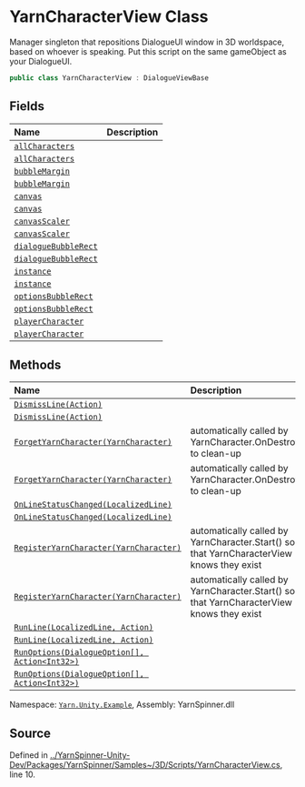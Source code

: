 # YarnCharacterView Class
Manager singleton that repositions DialogueUI window in 3D worldspace, based on whoever is speaking. Put this script on the same gameObject as your DialogueUI.

```csharp
public class YarnCharacterView : DialogueViewBase
```



## Fields
|Name|Description|
|:---|:---|
|[`allCharacters`](/api/csharp/yarn.unity.example/yarncharacterview.allcharacters.md)||
|[`allCharacters`](/api/csharp/yarn.unity.example/yarncharacterview.allcharacters.md)||
|[`bubbleMargin`](/api/csharp/yarn.unity.example/yarncharacterview.bubblemargin.md)||
|[`bubbleMargin`](/api/csharp/yarn.unity.example/yarncharacterview.bubblemargin.md)||
|[`canvas`](/api/csharp/yarn.unity.example/yarncharacterview.canvas.md)||
|[`canvas`](/api/csharp/yarn.unity.example/yarncharacterview.canvas.md)||
|[`canvasScaler`](/api/csharp/yarn.unity.example/yarncharacterview.canvasscaler.md)||
|[`canvasScaler`](/api/csharp/yarn.unity.example/yarncharacterview.canvasscaler.md)||
|[`dialogueBubbleRect`](/api/csharp/yarn.unity.example/yarncharacterview.dialoguebubblerect.md)||
|[`dialogueBubbleRect`](/api/csharp/yarn.unity.example/yarncharacterview.dialoguebubblerect.md)||
|[`instance`](/api/csharp/yarn.unity.example/yarncharacterview.instance.md)||
|[`instance`](/api/csharp/yarn.unity.example/yarncharacterview.instance.md)||
|[`optionsBubbleRect`](/api/csharp/yarn.unity.example/yarncharacterview.optionsbubblerect.md)||
|[`optionsBubbleRect`](/api/csharp/yarn.unity.example/yarncharacterview.optionsbubblerect.md)||
|[`playerCharacter`](/api/csharp/yarn.unity.example/yarncharacterview.playercharacter.md)||
|[`playerCharacter`](/api/csharp/yarn.unity.example/yarncharacterview.playercharacter.md)||
## Methods
|Name|Description|
|:---|:---|
|[`DismissLine(Action)`](/api/csharp/yarn.unity.example/yarncharacterview.dismissline-action-.md)||
|[`DismissLine(Action)`](/api/csharp/yarn.unity.example/yarncharacterview.dismissline-action-.md)||
|[`ForgetYarnCharacter(YarnCharacter)`](/api/csharp/yarn.unity.example/yarncharacterview.forgetyarncharacter-yarncharacter-.md)|automatically called by YarnCharacter.OnDestroy() to clean-up|
|[`ForgetYarnCharacter(YarnCharacter)`](/api/csharp/yarn.unity.example/yarncharacterview.forgetyarncharacter-yarncharacter-.md)|automatically called by YarnCharacter.OnDestroy() to clean-up|
|[`OnLineStatusChanged(LocalizedLine)`](/api/csharp/yarn.unity.example/yarncharacterview.onlinestatuschanged-yarn.unity.localizedline-.md)||
|[`OnLineStatusChanged(LocalizedLine)`](/api/csharp/yarn.unity.example/yarncharacterview.onlinestatuschanged-yarn.unity.localizedline-.md)||
|[`RegisterYarnCharacter(YarnCharacter)`](/api/csharp/yarn.unity.example/yarncharacterview.registeryarncharacter-yarncharacter-.md)|automatically called by YarnCharacter.Start() so that YarnCharacterView knows they exist|
|[`RegisterYarnCharacter(YarnCharacter)`](/api/csharp/yarn.unity.example/yarncharacterview.registeryarncharacter-yarncharacter-.md)|automatically called by YarnCharacter.Start() so that YarnCharacterView knows they exist|
|[`RunLine(LocalizedLine, Action)`](/api/csharp/yarn.unity.example/yarncharacterview.runline-yarn.unity.localizedline,action-.md)||
|[`RunLine(LocalizedLine, Action)`](/api/csharp/yarn.unity.example/yarncharacterview.runline-yarn.unity.localizedline,action-.md)||
|[`RunOptions(DialogueOption[], Action<Int32>)`](/api/csharp/yarn.unity.example/yarncharacterview.runoptions-yarn.unity.dialogueoption--,action-system.int32--.md)||
|[`RunOptions(DialogueOption[], Action<Int32>)`](/api/csharp/yarn.unity.example/yarncharacterview.runoptions-yarn.unity.dialogueoption--,action-system.int32--.md)||
<div class="class-metadata">

Namespace: [`Yarn.Unity.Example`](/api/csharp/yarn.unity.example/README.md), Assembly: YarnSpinner.dll
</div>

## Source
Defined in [../YarnSpinner-Unity-Dev/Packages/YarnSpinner/Samples~/3D/Scripts/YarnCharacterView.cs](https://github.com/YarnSpinnerTool/YarnSpinner-Unity//blob/develop/Samples~/3D/Scripts/YarnCharacterView.cs#L10), line 10.
